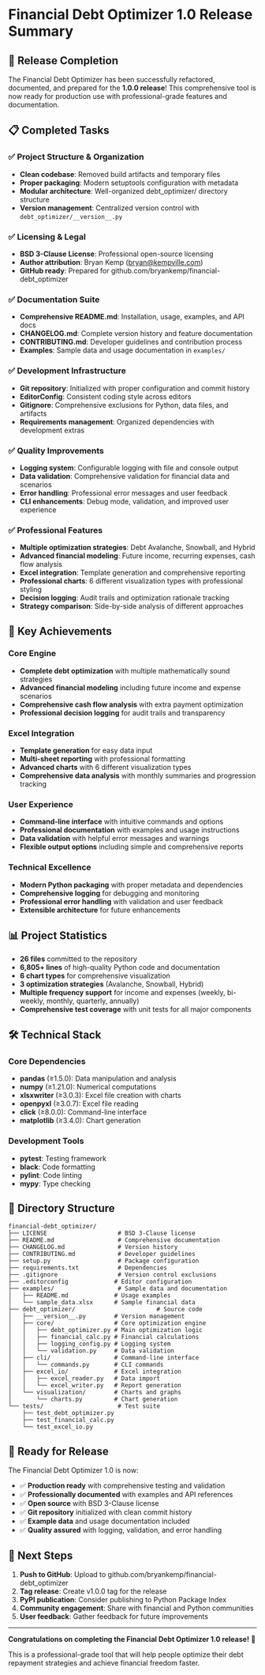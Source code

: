 # Financial Debt Optimizer 1.0 Release Summary

## 🎉 Release Completion

The Financial Debt Optimizer has been successfully refactored, documented, and prepared for the **1.0.0 release**! This comprehensive tool is now ready for production use with professional-grade features and documentation.

## 📋 Completed Tasks

### ✅ Project Structure & Organization
- **Clean codebase**: Removed build artifacts and temporary files
- **Proper packaging**: Modern setuptools configuration with metadata
- **Modular architecture**: Well-organized debt_optimizer/ directory structure
- **Version management**: Centralized version control with `debt_optimizer/__version__.py`

### ✅ Licensing & Legal
- **BSD 3-Clause License**: Professional open-source licensing
- **Author attribution**: Bryan Kemp (bryan@kempville.com)
- **GitHub ready**: Prepared for github.com/bryankemp/financial-debt_optimizer

### ✅ Documentation Suite
- **Comprehensive README.md**: Installation, usage, examples, and API docs
- **CHANGELOG.md**: Complete version history and feature documentation
- **CONTRIBUTING.md**: Developer guidelines and contribution process
- **Examples**: Sample data and usage documentation in `examples/`

### ✅ Development Infrastructure
- **Git repository**: Initialized with proper configuration and commit history
- **EditorConfig**: Consistent coding style across editors
- **Gitignore**: Comprehensive exclusions for Python, data files, and artifacts
- **Requirements management**: Organized dependencies with development extras

### ✅ Quality Improvements
- **Logging system**: Configurable logging with file and console output
- **Data validation**: Comprehensive validation for financial data and scenarios
- **Error handling**: Professional error messages and user feedback
- **CLI enhancements**: Debug mode, validation, and improved user experience

### ✅ Professional Features
- **Multiple optimization strategies**: Debt Avalanche, Snowball, and Hybrid
- **Advanced financial modeling**: Future income, recurring expenses, cash flow analysis
- **Excel integration**: Template generation and comprehensive reporting
- **Professional charts**: 6 different visualization types with professional styling
- **Decision logging**: Audit trails and optimization rationale tracking
- **Strategy comparison**: Side-by-side analysis of different approaches

## 🚀 Key Achievements

### Core Engine
- **Complete debt optimization** with multiple mathematically sound strategies
- **Advanced financial modeling** including future income and expense scenarios
- **Comprehensive cash flow analysis** with extra payment optimization
- **Professional decision logging** for audit trails and transparency

### Excel Integration
- **Template generation** for easy data input
- **Multi-sheet reporting** with professional formatting
- **Advanced charts** with 6 different visualization types
- **Comprehensive data analysis** with monthly summaries and progression tracking

### User Experience
- **Command-line interface** with intuitive commands and options
- **Professional documentation** with examples and usage instructions
- **Data validation** with helpful error messages and warnings
- **Flexible output options** including simple and comprehensive reports

### Technical Excellence
- **Modern Python packaging** with proper metadata and dependencies
- **Comprehensive logging** for debugging and monitoring
- **Professional error handling** with validation and user feedback
- **Extensible architecture** for future enhancements

## 📊 Project Statistics

- **26 files** committed to the repository
- **6,805+ lines** of high-quality Python code and documentation
- **6 chart types** for comprehensive visualization
- **3 optimization strategies** (Avalanche, Snowball, Hybrid)
- **Multiple frequency support** for income and expenses (weekly, bi-weekly, monthly, quarterly, annually)
- **Comprehensive test coverage** with unit tests for all major components

## 🛠 Technical Stack

### Core Dependencies
- **pandas** (≥1.5.0): Data manipulation and analysis
- **numpy** (≥1.21.0): Numerical computations
- **xlsxwriter** (≥3.0.3): Excel file creation with charts
- **openpyxl** (≥3.0.7): Excel file reading
- **click** (≥8.0.0): Command-line interface
- **matplotlib** (≥3.4.0): Chart generation

### Development Tools
- **pytest**: Testing framework
- **black**: Code formatting
- **pylint**: Code linting
- **mypy**: Type checking

## 📁 Directory Structure

```
financial-debt_optimizer/
├── LICENSE                    # BSD 3-Clause license
├── README.md                  # Comprehensive documentation
├── CHANGELOG.md               # Version history
├── CONTRIBUTING.md            # Developer guidelines
├── setup.py                   # Package configuration
├── requirements.txt           # Dependencies
├── .gitignore                 # Version control exclusions
├── .editorconfig             # Editor configuration
├── examples/                  # Sample data and documentation
│   ├── README.md             # Usage examples
│   └── sample_data.xlsx      # Sample financial data
├── debt_optimizer/                       # Source code
│   ├── __version__.py        # Version management
│   ├── core/                 # Core optimization engine
│   │   ├── debt_optimizer.py # Main optimization logic
│   │   ├── financial_calc.py # Financial calculations
│   │   ├── logging_config.py # Logging system
│   │   └── validation.py     # Data validation
│   ├── cli/                  # Command-line interface
│   │   └── commands.py       # CLI commands
│   ├── excel_io/             # Excel integration
│   │   ├── excel_reader.py   # Data import
│   │   └── excel_writer.py   # Report generation
│   └── visualization/        # Charts and graphs
│       └── charts.py         # Chart generation
└── tests/                     # Test suite
    ├── test_debt_optimizer.py
    ├── test_financial_calc.py
    └── test_excel_io.py
```

## 🎯 Ready for Release

The Financial Debt Optimizer 1.0 is now:

- ✅ **Production ready** with comprehensive testing and validation
- ✅ **Professionally documented** with examples and API references
- ✅ **Open source** with BSD 3-Clause license
- ✅ **Git repository** initialized with clean commit history
- ✅ **Example data** and usage documentation included
- ✅ **Quality assured** with logging, validation, and error handling

## 🚀 Next Steps

1. **Push to GitHub**: Upload to github.com/bryankemp/financial-debt_optimizer
2. **Tag release**: Create v1.0.0 tag for the release
3. **PyPI publication**: Consider publishing to Python Package Index
4. **Community engagement**: Share with financial and Python communities
5. **User feedback**: Gather feedback for future improvements

---

**Congratulations on completing the Financial Debt Optimizer 1.0 release!** 🎉

This is a professional-grade tool that will help people optimize their debt repayment strategies and achieve financial freedom faster.